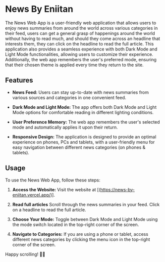 # News By Eniitan

The News Web App is a user-friendly web application that allows users to enjoy news summaries from around the world across various categories in their feed, users can get a general grasp of happenings around the world without having to read much, and should they come across an headline that interests them, they can click on the headline to read the full article. This application also provides a seamless experience with both Dark Mode and Light Mode functionalities, allowing users to customize their experience. Additionally, the web app remembers the user's preferred mode, ensuring that their chosen theme is applied every time they return to the site.

## Features

- **News Feed:** Users can stay up-to-date with news summaries from various sources and categories in one convenient feed.

- **Dark Mode and Light Mode:** The app offers both Dark Mode and Light Mode options for comfortable reading in different lighting conditions.

- **User Preference Memory:** The web app remembers the user's selected mode and automatically applies it upon their return.

- **Responsive Design:** The application is designed to provide an optimal experience on phones, PCs and tablets, with a user-friendly menu for easy navigation between different news categories (on phones & tablets).

## Usage

To use the News Web App, follow these steps:

1. **Access the Website:** Visit the website at [(https://news-by-eniitan.vercel.app/)].

2. **Read full articles** Scroll through the news summaries in your feed. Click on a headline to read the full article.

3. **Choose Your Mode:** Toggle between Dark Mode and Light Mode using the mode switch located in the top-right corner of the screen.

4. **Navigate to Categories:** If you are using a phone or tablet, access different news categories by clicking the menu icon in the top-right corner of the screen.

Happy scrolling! 📰🌐
